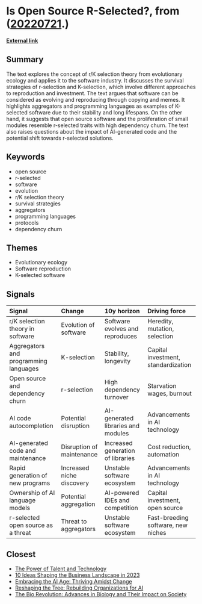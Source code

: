 # __Is Open Source R-Selected?__, from ([20220721](https://kghosh.substack.com/p/20220721).)

__[External link](https://subconscious.substack.com/p/is-open-source-r-selected?utm_source=substack&utm_medium=email)__



## Summary

The text explores the concept of r/K selection theory from evolutionary ecology and applies it to the software industry. It discusses the survival strategies of r-selection and K-selection, which involve different approaches to reproduction and investment. The text argues that software can be considered as evolving and reproducing through copying and memes. It highlights aggregators and programming languages as examples of K-selected software due to their stability and long lifespans. On the other hand, it suggests that open source software and the proliferation of small modules resemble r-selected traits with high dependency churn. The text also raises questions about the impact of AI-generated code and the potential shift towards r-selected solutions.

## Keywords

* open source
* r-selected
* software
* evolution
* r/K selection theory
* survival strategies
* aggregators
* programming languages
* protocols
* dependency churn

## Themes

* Evolutionary ecology
* Software reproduction
* K-selected software

## Signals

| Signal                                | Change                    | 10y horizon                        | Driving force                       |
|:--------------------------------------|:--------------------------|:-----------------------------------|:------------------------------------|
| r/K selection theory in software      | Evolution of software     | Software evolves and reproduces    | Heredity, mutation, selection       |
| Aggregators and programming languages | K-selection               | Stability, longevity               | Capital investment, standardization |
| Open source and dependency churn      | r-selection               | High dependency turnover           | Starvation wages, burnout           |
| AI code autocompletion                | Potential disruption      | AI-generated libraries and modules | Advancements in AI technology       |
| AI-generated code and maintenance     | Disruption of maintenance | Increased generation of libraries  | Cost reduction, automation          |
| Rapid generation of new programs      | Increased niche discovery | Unstable software ecosystem        | Advancements in AI technology       |
| Ownership of AI language models       | Potential aggregation     | AI-powered IDEs and competition    | Capital investment, open source     |
| r-selected open source as a threat    | Threat to aggregators     | Unstable software ecosystem        | Fast-breeding software, new niches  |

## Closest

* [The Power of Talent and Technology](338c551fe29e9fb73aa8d412dc77788e)
* [10 Ideas Shaping the Business Landscape in 2023](0d5cc4e60484c56f76248ad109ad9c04)
* [Embracing the AI Age: Thriving Amidst Change](23a3410059759ba4214235628d4ebd4b)
* [Reshaping the Tree: Rebuilding Organizations for AI](fd0f3b7a6783ba6a0fcd3a18c8241be5)
* [The Bio Revolution: Advances in Biology and Their Impact on Society](62a5bae52266a680c6a13bd3ef8dc48c)
